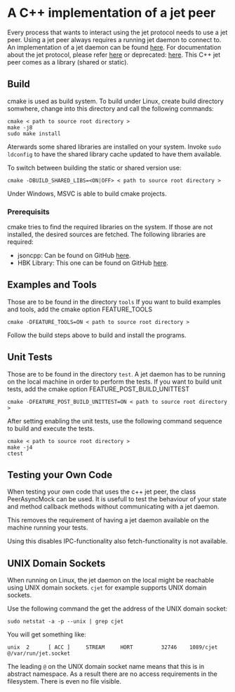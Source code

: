 # A C++ implementation of a jet peer

Every process that wants to interact using the jet protocol needs to use a jet peer.
Using a jet peer always requires a running jet daemon to connect to.
An implementation of a jet daemon can be found [here](https://github.com/gatzka/cjet).
For documentation about the jet protocol, please refer [here](https://gitlab.hbkworld.com/specs/jet-protocol) or deprecated: [here](http://hbm.github.io/jet/).
This C++ jet peer comes as a library (shared or static).

## Build

cmake is used as build system. To build under Linux, create build directory somwhere, change into this directory and call the following commands:

```
cmake < path to source root directory >
make -j8
sudo make install
```

Aterwards some shared libraries are installed on your system. Invoke `sudo ldconfig` to have the shared library cache updated to have them available.


To switch between building the static or shared version use:

```
cmake -DBUILD_SHARED_LIBS=<ON|OFF> < path to source root directory >
```


Under Windows, MSVC is able to build cmake projects.

### Prerequisits ##

cmake tries to find the required libraries on the system. If those are not installed, the desired sources are fetched.
The following libraries are required:

- jsoncpp: Can be found on GitHub [here](https://github.com/open-source-parsers/jsoncpp).
- HBK Library: This one can be found on GitHub [here](https://github.com/hbkworld/libhbk).

## Examples and Tools 

Those are to be found in the directory `tools`
If you want to build examples and tools, add the cmake option FEATURE_TOOLS 

```
cmake -DFEATURE_TOOLS=ON < path to source root directory >
```
Follow the build steps above to build and install the programs.


## Unit Tests

Those are to be found in the directory `test`. A jet daemon has to be running on the local machine in order to perform the tests.
If you want to build unit tests, add the cmake option FEATURE_POST_BUILD_UNITTEST

```
cmake -DFEATURE_POST_BUILD_UNITTEST=ON < path to source root directory >
```
After setting enabling the unit tests, use the following command sequence to build and execute the tests.

```
cmake < path to source root directory >
make -j4
ctest
```

## Testing your Own Code

When testing your own code that uses the c++ jet peer, the class PeerAsyncMock can be used.
It is usefull to test the behaviour of your state and method callback methods without communicating with a jet daemon.

This removes the requirement of having a jet daemon available on the machine running your tests.

Using this disables IPC-functionality also fetch-functionality is not available.

## UNIX Domain Sockets

When running on Linux, the jet daemon on the local might be reachable using UNIX domain sockets. `cjet` for example supports UNIX domain sockets.

Use the following command the get the address of the UNIX domain socket:

```
sudo netstat -a -p --unix | grep cjet
```

You will get something like:

```
unix  2      [ ACC ]     STREAM     HÖRT         32746    1089/cjet            @/var/run/jet.socket
```

The leading `@` on the UNIX domain socket name means that this is in abstract namespace.
As a result there are no access requirements in the filesystem. There is even no file visible.

